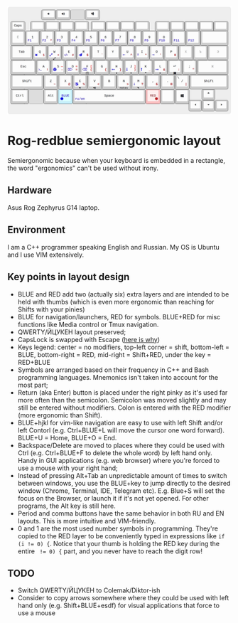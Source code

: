 ![layout](img/v1-white.jpg)

# Rog-redblue semiergonomic layout

Semiergonomic because when your keyboard is embedded in a rectangle, the word "ergonomics" can't be used without irony.

## Hardware

Asus Rog Zephyrus G14 laptop.

## Environment
I am a C++ programmer speaking English and Russian. My OS is Ubuntu and I use VIM extensively.

## Key points in layout design
- BLUE and RED add two (actually six) extra layers and are intended to be held with thumbs (which is even more ergonomic than reaching for Shifts with your pinies)
- BLUE for navigation/launchers, RED for symbols. BLUE+RED for misc functions like Media control or Tmux navigation.
- QWERTY/ЙЦУКЕН layout preserved;
- CapsLock is swapped with Escape ([here is why](https://vim.fandom.com/wiki/Avoid_the_escape_key))
- Keys legend: center = no modifiers, top-left corner = shift, bottom-left = BLUE, bottom-right = RED, mid-right = Shift+RED, under the key = RED+BLUE
- Symbols are arranged based on their frequency in C++ and Bash programming languages. Mnemonics isn't taken into account for the most part;
- Return (aka Enter) button is placed under the right pinky as it's used far more often than the semicolon. Semicolon was moved slightly and may still be entered without modifiers. Colon is entered with the RED modifier (more ergonomic than Shift).
- BLUE+hjkl for vim-like navigation are easy to use with left Shift and/or left Contorl (e.g. Ctrl+BLUE+L will move the cursor one word forward). BLUE+U = Home, BLUE+O = End.
- Backspace/Delete are moved to places where they could be used with Ctrl (e.g. Ctrl+BLUE+F to delete the whole word) by left hand only. Handy in GUI applications (e.g. web browser) where you're forced to use a mouse with your right hand;
- Instead of pressing Alt+Tab an unpredictable amount of times to switch between windows, you use the BLUE+key to jump directly to the desired window (Chrome, Terminal, IDE, Telegram etc). E.g. Blue+S will set the focus on the Browser, or launch it if it's not yet opened. For other programs, the Alt key is still here.
- Period and comma buttons have the same behavior in both RU and EN layouts. This is more intuitive and VIM-friendly.
- 0 and 1 are the most used number symbols in programming. They're copied to the RED layer to be conveniently typed in expressions like `if (i != 0) {`. Notice that your thumb is holding the RED key during the entire ` != 0) {` part, and you never have to reach the digit row!

## TODO
- Switch QWERTY/ЙЦУКЕН to Colemak/Diktor-ish
- Consider to copy arrows somewhere where they could be used with left hand only (e.g. Shift+BLUE+esdf) for visual applications that force to use a mouse


